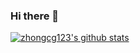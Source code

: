 ### Hi there 👋

[![zhongcg123's github stats](https://github-readme-stats.vercel.app/api?username=zhongcg123)](https://github.com/zhongcg123/github-readme-stats)

<!--
**zhongcg123/zhongcg123** is a ✨ _special_ ✨ repository because its `README.md` (this file) appears on your GitHub profile.

Here are some ideas to get you started:

- 🔭 I’m currently working on ...
- 🌱 I’m currently learning ...
- 👯 I’m looking to collaborate on ...
- 🤔 I’m looking for help with ...
- 💬 Ask me about ...
- 📫 How to reach me: ...
- 😄 Pronouns: ...
- ⚡ Fun fact: ...
-->
